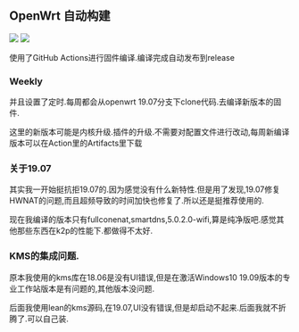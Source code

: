 ## OpenWrt 自动构建
[![](https://github.com/thisdk/openwrt-k2p-build/workflows/OpenWrt%20K2P%20CI/badge.svg)](https://github.com/thisdk/openwrt-k2p-build/actions)
[![](https://github.com/thisdk/openwrt-k2p-build/workflows/OpenWrt%20Weekly%20CI/badge.svg)](https://github.com/thisdk/openwrt-k2p-build/actions)

使用了GitHub Actions进行固件编译.编译完成自动发布到release

### Weekly

并且设置了定时.每周都会从openwrt 19.07分支下clone代码.去编译新版本的固件.

这里的新版本可能是内核升级.插件的升级.不需要对配置文件进行改动,每周新编译版本可以在Action里的Artifacts里下载

### 关于19.07

其实我一开始挺抗拒19.07的.因为感觉没有什么新特性.但是用了发现,19.07修复HWNAT的问题,而且超频导致的时间加快也修复了.所以还是挺推荐使用的.

现在我编译的版本只有fullconenat,smartdns,5.0.2.0-wifi,算是纯净版吧.感觉其他那些东西在k2p的性能下.都做得不太好.

### KMS的集成问题.

原本我使用的kms库在18.06是没有UI错误,但是在激活Windows10 19.09版本的专业工作站版本是有问题的,其他版本没问题.

后面我使用lean的kms源码,在19.07,UI没有错误,但是却启动不起来.后面我就不折腾了.可以自己装.



